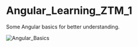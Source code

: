 # Angular_Learning_ZTM_1

Some Angular basics for better understanding. 

![Angular_Basics](https://github.com/anackis/Angular_Learning_ZTM_1/assets/61510461/e43de9ce-52db-4c66-92d5-de714a534028)
